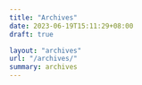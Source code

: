 ```yaml
---
title: "Archives"
date: 2023-06-19T15:11:29+08:00
draft: true

layout: "archives"
url: "/archives/"
summary: archives
---
```



